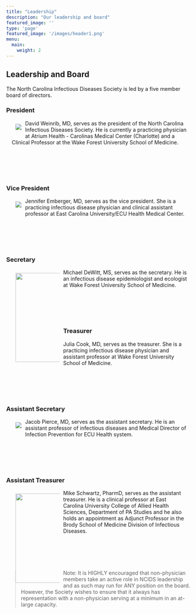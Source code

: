 ```yaml
---
title: "Leadership"
description: "Our leadership and board"
featured_image: ''
type: 'page'
featured_image: '/images/header1.png'
menu:
  main:
    weight: 2
---
```


<style>
   img {
    max-width: 25%;
    max-height: 400px;
    float: left;
    padding: 10px;
}
.container {
  padding-right: 15px;
  padding-left: 15px;
  margin-right: auto;
  margin-left: auto;
}
</style>

## Leadership and Board

The North Carolina Infectious Diseases Society is led by a five member board of directors. 

### President

<div class="container">

<img src="/images/weinrib.jpg">

David Weinrib, MD, serves as the president of the North Carolina Infectious Diseases Society.
He is currently a practicing physician at Atrium Health - Carolinas Medical Center (Charlotte) and a Clinical Professor at the Wake Forest University School of Medicine.

</div>

<br><br><br><br>

### Vice President

<div class="container">

<img src="/images/jen.jpg">

Jennifer Emberger, MD, serves as the vice president. She is a practicing infectious disease physician and clinical assistant professor at East Carolina University/ECU Health Medical Center.

</div>

<br><br><br><br>

### Secretary

<div class="container">

<img src="/images/dewitt.jpg" width="240" >

Michael DeWitt, MS, serves as the secretary. He is an infectious disease epidemiologist and ecologist at Wake Forest University School of Medicine.

</div>

<br><br><br><br>

### Treasurer 

<div class="container">


Julia Cook, MD, serves as the treasurer. She is a practicing infectious disease physician and assistant professor at Wake Forest University School of Medicine.

</div>

<br><br><br><br>

### Assistant Secretary

<div class="container">

<img src="/images/pierce.png">

Jacob Pierce, MD, serves as the assistant secretary. He is an assistant professor of infectious diseases and Medical Director of Infection Prevention for ECU Health system.

</div>

<br><br><br><br>

### Assistant Treasurer

<div class="container">

<img src="/images/schwartz.jpg" width="240" >

Mike Schwartz, PharmD, serves as the assistant treasurer. He is a clinical professor at East Carolina University College of Allied Health Sciences, Department of PA Studies and he also holds an appointment as Adjunct Professor in the Brody School of Medicine Division of Infectious Diseases.

</div>

<br><br><br><br>

>Note: It is HIGHLY encouraged that non-physician members take an active role in NCIDS leadership and as such may run for ANY position on the board. However, the Society wishes to ensure that it always has representation with a non-physician serving at a minimum in an at-large capacity.



